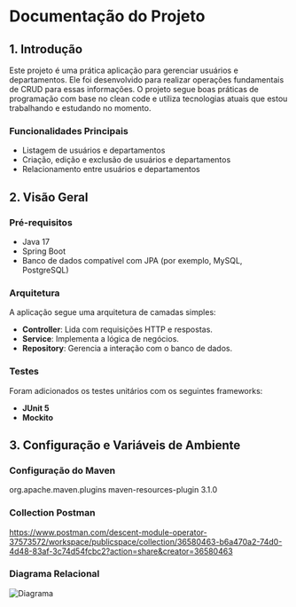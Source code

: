 # Documentação do Projeto

## 1. Introdução

Este projeto é uma prática aplicação para gerenciar usuários e departamentos. Ele foi desenvolvido para realizar operações fundamentais de CRUD para essas informações. O projeto segue boas práticas de programação com base no clean code e utiliza tecnologias atuais que estou trabalhando e estudando no momento.

### Funcionalidades Principais

- Listagem de usuários e departamentos
- Criação, edição e exclusão de usuários e departamentos
- Relacionamento entre usuários e departamentos

## 2. Visão Geral

### Pré-requisitos

- Java 17
- Spring Boot
- Banco de dados compatível com JPA (por exemplo, MySQL, PostgreSQL)

### Arquitetura

A aplicação segue uma arquitetura de camadas simples:

- **Controller**: Lida com requisições HTTP e respostas.
- **Service**: Implementa a lógica de negócios.
- **Repository**: Gerencia a interação com o banco de dados.

### Testes

Foram adicionados os testes unitários com os seguintes frameworks: 

- **JUnit 5**
- **Mockito**

## 3. Configuração e Variáveis de Ambiente

### Configuração do Maven
<plugin>
	<groupId>org.apache.maven.plugins</groupId>
	<artifactId>maven-resources-plugin</artifactId>
	<version>3.1.0</version>
</plugin>

### Collection Postman
https://www.postman.com/descent-module-operator-37573572/workspace/publicspace/collection/36580463-b6a470a2-74d0-4d48-83af-3c74d54fcbc2?action=share&creator=36580463


### Diagrama Relacional

![Diagrama](https://github.com/cgabrielferreira/UserDept/assets/87282150/d35550f6-9627-4ca6-b456-aabedbccebb0)


